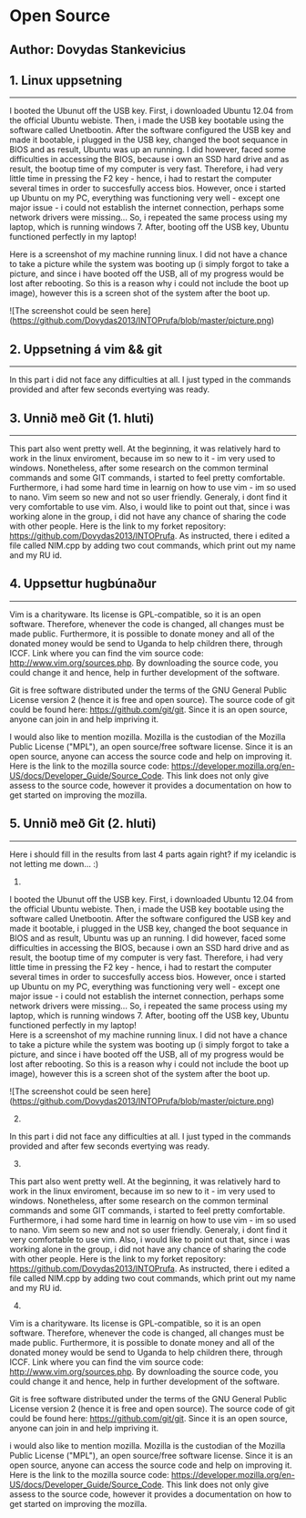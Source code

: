 Open Source
===========


Author: Dovydas Stankevicius
----------------------------


## 1. Linux uppsetning
----------------------

I booted the Ubunut off the USB key. First, i downloaded Ubuntu 12.04 from the official Ubuntu webiste. Then, i made the USB key bootable using the software called Unetbootin. After the software configured the USB key and made it bootable, i plugged in the USB key, changed the boot sequance in BIOS and as result, Ubuntu was up an running. I did however, faced some difficulties in accessing the BIOS, because i own an SSD hard drive and as result, the bootup time of my computer is very fast. Therefore, i had very little time in pressing the F2 key - hence, i had to restart the computer several times in order to succesfully access bios. However, once i started up Ubuntu on my PC, everything was functioning very well - except one major issue -  i could not establish the internet connection, perhaps some network drivers were missing... So, i repeated the same process using my laptop, which is running windows 7. After, booting off the USB key, Ubuntu functioned perfectly in my laptop!     

Here is a screenshot of my machine running linux. I did not have a chance to take a picture while the system was booting up (i simply forgot to take a picture, and since i have booted off the USB, all of my progress would be lost after rebooting. So this is a reason why i could not include the boot up image), however this is a screen shot of the system after the boot up. 

![The screenshot could be seen here] (https://github.com/Dovydas2013/INTOPrufa/blob/master/picture.png) 

## 2. Uppsetning á vim && git
-----------------------------

In this part i did not face any difficulties at all. I just typed in the commands provided and after few seconds evertying was ready.

## 3. Unnið með Git (1. hluti)
------------------------------

This part also went pretty well. At the beginning, it was relatively hard to work in the linux enviroment, because im so new to it - im very used to windows. Nonetheless, after some research on the common terminal commands and some GIT commands, i started to feel pretty comfortable. Furthermore, i had some hard time in learnig on how to use vim - im so used to nano. Vim seem so new and not so user friendly. Generaly, i dont find it very comfortable to use vim. Also, i would like to point out that, since i was working alone in the group, i did not have any chance of sharing the code with other people. Here is the link to my forket repository: https://github.com/Dovydas2013/INTOPrufa. As instructed, there i edited a file called NIM.cpp by adding two cout commands, which print out my name and my RU id. 

## 4. Uppsettur hugbúnaður
--------------------------

Vim is a charityware. Its license is GPL-compatible, so it is an open software. Therefore, whenever the code is changed, all changes must be made public. Furthermore, it is possible to donate money and all of the donated money would be send to Uganda to help children there, through ICCF. Link where you can find the vim source code: http://www.vim.org/sources.php. By downloading the source code, you could change it and hence, help in further development of the software. 

Git is free software distributed under the terms of the GNU General Public License version 2 (hence it is free and open source). The source code of git could be found here: https://github.com/git/git. Since it is an open source, anyone can join in and help impriving it.

I would also like to mention mozilla. Mozilla is the custodian of the Mozilla Public License ("MPL"), an open source/free software license. Since it is an open source, anyone can access the source code and help on improving it. Here is the link to the mozilla source code: https://developer.mozilla.org/en-US/docs/Developer_Guide/Source_Code. This link does not only give assess to the source code, however it provides a documentation on how to get started on improving the mozilla. 


## 5. Unnið með Git (2. hluti)
-----------------------------

Here i should fill in the results from last 4 parts again right? if my icelandic is not letting me down... :)

1.
I booted the Ubunut off the USB key. First, i downloaded Ubuntu 12.04 from the official Ubuntu webiste. Then, i made the USB key bootable using the software called Unetbootin. After the software configured the USB key and made it bootable, i plugged in the USB key, changed the boot sequance in BIOS and as result, Ubuntu was up an running. I did however, faced some difficulties in accessing the BIOS, because i own an SSD hard drive and as result, the bootup time of my computer is very fast. Therefore, i had very little time in pressing the F2 key - hence, i had to restart the computer several times in order to succesfully access bios. However, once i started up Ubuntu on my PC, everything was functioning very well - except one major issue -  i could not establish the internet connection, perhaps some network drivers were missing... So, i repeated the same process using my laptop, which is running windows 7. After, booting off the USB key, Ubuntu functioned perfectly in my laptop!  
Here is a screenshot of my machine running linux. I did not have a chance to take a picture while the system was booting up (i simply forgot to take a picture, and since i have booted off the USB, all of my progress would be lost after rebooting. So this is a reason why i could not include the boot up image), however this is a screen shot of the system after the boot up. 

![The screenshot could be seen here] (https://github.com/Dovydas2013/INTOPrufa/blob/master/picture.png)
    
2.
In this part i did not face any difficulties at all. I just typed in the commands provided and after few seconds evertying was ready.

3.
This part also went pretty well. At the beginning, it was relatively hard to work in the linux enviroment, because im so new to it - im very used to windows. Nonetheless, after some research on the common terminal commands and some GIT commands, i started to feel pretty comfortable. Furthermore, i had some hard time in learnig on how to use vim - im so used to nano. Vim seem so new and not so user friendly. Generaly, i dont find it very comfortable to use vim. Also, i would like to point out that, since i was working alone in the group, i did not have any chance of sharing the code with other people. Here is the link to my forket repository: https://github.com/Dovydas2013/INTOPrufa. As instructed, there i edited a file called NIM.cpp by adding two cout commands, which print out my name and my RU id.

4.
Vim is a charityware. Its license is GPL-compatible, so it is an open software. Therefore, whenever the code is changed, all changes must be made public. Furthermore, it is possible to donate money and all of the donated money would be send to Uganda to help children there, through ICCF. Link where you can find the vim source code: http://www.vim.org/sources.php. By downloading the source code, you could change it and hence, help in further development of the software.

Git is free software distributed under the terms of the GNU General Public License version 2 (hence it is free and open source). The source code of git could be found here: https://github.com/git/git. Since it is an open source, anyone can join in and help impriving it.

i would also like to mention mozilla. Mozilla is the custodian of the Mozilla Public License ("MPL"), an open source/free software license. Since it is an open source, anyone can access the source code and help on improving it. Here is the link to the mozilla source code: https://developer.mozilla.org/en-US/docs/Developer_Guide/Source_Code. This link does not only give assess to the source code, however it provides a documentation on how to get started on improving the mozilla.
